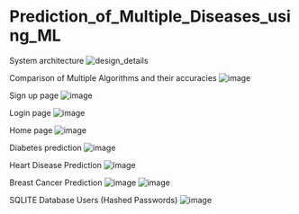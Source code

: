 # Prediction_of_Multiple_Diseases_using_ML

System architecture
![design_details](https://github.com/Hinal0101/Prediction_of_Multiple_Diseases_using_ML/assets/89678274/afa1cc33-1f83-466c-88f0-7ac0ae667fd9)

 Comparison of Multiple Algorithms and their accuracies
![image](https://github.com/Hinal0101/Prediction_of_Multiple_Diseases_using_ML/assets/89678274/bce1a1f1-094e-42fb-8383-f07d96759997)

Sign up page
![image](https://github.com/Hinal0101/Prediction_of_Multiple_Diseases_using_ML/assets/89678274/32545e82-ccb4-4665-92a3-957252780553)

Login page
![image](https://github.com/Hinal0101/Prediction_of_Multiple_Diseases_using_ML/assets/89678274/1ff9a6e6-55bb-48bd-9d77-45d57ba6cbd3)

Home page
![image](https://github.com/Hinal0101/Prediction_of_Multiple_Diseases_using_ML/assets/89678274/5a83d8f5-9507-4c44-84bf-7f002376c58a)

Diabetes prediction
![image](https://github.com/Hinal0101/Prediction_of_Multiple_Diseases_using_ML/assets/89678274/543c3f0c-ab7f-42a6-b2e2-1296390eea17)

Heart Disease Prediction
![image](https://github.com/Hinal0101/Prediction_of_Multiple_Diseases_using_ML/assets/89678274/01b6bbe8-211b-498a-be09-c773f4028645)

Breast Cancer Prediction
![image](https://github.com/Hinal0101/Prediction_of_Multiple_Diseases_using_ML/assets/89678274/41747864-eb32-4393-a02b-074e124c85d1)
![image](https://github.com/Hinal0101/Prediction_of_Multiple_Diseases_using_ML/assets/89678274/8fbee559-d9d0-40f1-8c12-b7733b294a5b)

SQLITE Database Users (Hashed Passwords)
![image](https://github.com/Hinal0101/Prediction_of_Multiple_Diseases_using_ML/assets/89678274/5bea90c5-0725-4c9d-b941-9b10e44bfc4d)

